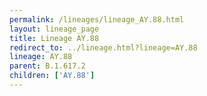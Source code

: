 ```yaml
---
permalink: /lineages/lineage_AY.88.html
layout: lineage_page
title: Lineage AY.88
redirect_to: ../lineage.html?lineage=AY.88
lineage: AY.88
parent: B.1.617.2
children: ['AY.88']
---
```

